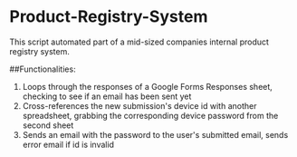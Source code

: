 # Product-Registry-System
This script automated part of a mid-sized companies internal product registry system.

##Functionalities:
1. Loops through the responses of a Google Forms Responses sheet, checking to see if an email has been sent yet
2. Cross-references the new submission's device id with another spreadsheet, grabbing the corresponding device password from the second sheet
3. Sends an email with the password to the user's submitted email, sends error email if id is invalid
